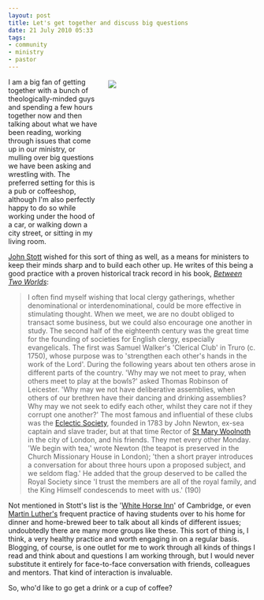 ```yaml
---
layout: post
title: Let's get together and discuss big questions
date: 21 July 2010 05:33
tags:
- community
- ministry
- pastor
---
```

<div style="float: right; margin: 5px 1px 0px 20px; width: 300px; height: 336px;"><img src="https://dl.dropbox.com/u/3897986/Jake%20Blog%20Images/BeerPints.jpg" /></div>
<p>I am a big fan of getting together with a bunch of theologically-minded guys and spending a few hours together now and then talking about what we have been reading, working through issues that come up in our ministry, or mulling over big questions we have been asking and wrestling with. The preferred setting for this is a pub or coffeeshop, although I'm also perfectly happy to do so while working under the hood of a car, or walking down a city street, or sitting in my living room.</p>
<p><a href="http://en.wikipedia.org/wiki/John_Stott">John Stott</a> wished for this sort of thing as well, as a means for ministers to keep their minds sharp and to build each other up. He writes of this being a good practice with a proven historical track record in his book, <a href="http://www.amazon.com/Between-Two-Worlds-Challenge-Preaching/dp/0802806279/ref=sr_1_4?ie=UTF8&amp;s=books&amp;qid=1279668685&amp;sr=8-4"><em>Between Two Worlds</em></a>:</p>
<blockquote>
I often find myself wishing that local clergy gatherings, whether denominational or interdenominational, could be more effective in stimulating thought. When we meet, we are no doubt obliged to transact some business, but we could also encourage one another in study. The second half of the eighteenth century was the great time for the founding of societies for English clergy, especially evangelicals. The first was Samuel Walker's 'Clerical Club' in Truro (c. 1750), whose purpose was to 'strengthen each other's hands in the work of the Lord'. During the following years about ten others arose in different parts of the country. 'Why may we not meet to pray, when others meet to play at the bowls?' asked Thomas Robinson of Leicester. 'Why may we not have deliberative assemblies, when others of our brethren have their dancing and drinking assemblies? Why may we not seek to edify each other, whilst they care not if they corrupt one another?' The most famous and influential of these clubs was the <a href="http://en.wikipedia.org/wiki/Eclectic_Society_%28Christian%29">Eclectic Society</a>, founded in 1783 by John Newton, ex-sea captain and slave trader, but at that time Rector of <a href="http://en.wikipedia.org/wiki/St_Mary_Woolnoth">St Mary Woolnoth</a> in the city of London, and his friends. They met every other Monday. 'We begin with tea,' wrote Newton (the teapot is preserved in the Church Missionary House in London); 'then a short prayer introduces a conversation for about three hours upon a proposed subject, and we seldom flag.' He added that the group deserved to be called the Royal Society since 'I trust the members are all of the royal family, and the King Himself condescends to meet with us.' (190)
</blockquote>
<p>Not mentioned in Stott's list is the '<a href="http://en.wikipedia.org/wiki/White_Horse_Tavern,_Cambridge">White Horse Inn</a>' of Cambridge, or even <a href="http://en.wikipedia.org/wiki/Martin_Luther">Martin Luther's</a> frequent practice of having students over to his home for dinner and home-brewed beer to talk about all kinds of different issues; undoubtedly there are many more groups like these. This sort of thing is, I think, a very healthy practice and worth engaging in on a regular basis. Blogging, of course, is one outlet for me to work through all kinds of things I read and think about and questions I am working through, but I would never substitute it entirely for face-to-face conversation with friends, colleagues and mentors. That kind of interaction is invaluable.</p>

So, who'd like to go get a drink or a cup of coffee?
